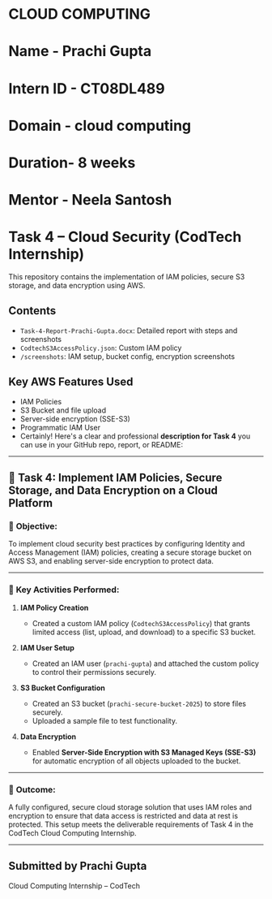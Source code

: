 # CLOUD COMPUTING
# Name - Prachi Gupta
# Intern ID - CT08DL489
# Domain - cloud computing 
# Duration- 8 weeks 
# Mentor - Neela Santosh
# Task 4 – Cloud Security (CodTech Internship)

This repository contains the implementation of IAM policies, secure S3 storage, and data encryption using AWS.

##  Contents
- `Task-4-Report-Prachi-Gupta.docx`: Detailed report with steps and screenshots
- `CodtechS3AccessPolicy.json`: Custom IAM policy
- `/screenshots`: IAM setup, bucket config, encryption screenshots

##  Key AWS Features Used
- IAM Policies
- S3 Bucket and file upload
- Server-side encryption (SSE-S3)
- Programmatic IAM User
- Certainly! Here's a clear and professional **description for Task 4** you can use in your GitHub repo, report, or README:

---

## 📄 **Task 4: Implement IAM Policies, Secure Storage, and Data Encryption on a Cloud Platform**

### 🔐 **Objective:**

To implement cloud security best practices by configuring Identity and Access Management (IAM) policies, creating a secure storage bucket on AWS S3, and enabling server-side encryption to protect data.

---

### 📌 **Key Activities Performed:**

1. **IAM Policy Creation**

   * Created a custom IAM policy (`CodtechS3AccessPolicy`) that grants limited access (list, upload, and download) to a specific S3 bucket.

2. **IAM User Setup**

   * Created an IAM user (`prachi-gupta`) and attached the custom policy to control their permissions securely.

3. **S3 Bucket Configuration**

   * Created an S3 bucket (`prachi-secure-bucket-2025`) to store files securely.
   * Uploaded a sample file to test functionality.

4. **Data Encryption**

   * Enabled **Server-Side Encryption with S3 Managed Keys (SSE-S3)** for automatic encryption of all objects uploaded to the bucket.

---

### 🎯 **Outcome:**

A fully configured, secure cloud storage solution that uses IAM roles and encryption to ensure that data access is restricted and data at rest is protected. This setup meets the deliverable requirements of Task 4 in the CodTech Cloud Computing Internship.

---




##  Submitted by Prachi Gupta  
Cloud Computing Internship – CodTech
